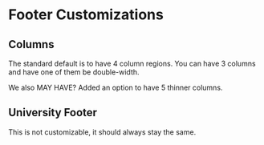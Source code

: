 # Footer Customizations

## Columns
The standard default is to have 4 column regions.
You can have 3 columns and have one of them be double-width. 

We also MAY HAVE? Added an option to have 5 thinner columns.

## University Footer
This is not customizable, it should always stay the same.